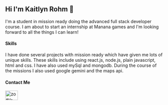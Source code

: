 ## Hi I'm Kaitlyn Rohm 👋
<p>I'm a student in mission ready doing the advanced full stack developer course. I am about to start an internship at Manana games and I'm looking forward to all the things I can learn!</p>

<h4>Skills</h4>
<p>I have done several projects with mission ready which have given me lots of unique skills. These skills include using react.js, node.js, plain javascript, html and css. I have also used mySql and mongodb. During the course of the missions I also used google gemini and the maps api.</p>

<h4>Contact Me</h4>
<p>
<a href="https://www.linkedin.com/in/kaitlyn-rohm-083612307/" target="blank"><img align="center" src="https://raw.githubusercontent.com/rahuldkjain/github-profile-readme-generator/master/src/images/icons/Social/linked-in-alt.svg" alt="zoey-frisart" height="30" width="40" /></a>
</p>

<!--
**kaitlynrohm/kaitlynrohm** is a ✨ _special_ ✨ repository because its `README.md` (this file) appears on your GitHub profile.

Here are some ideas to get you started:

- 🔭 I’m currently working on ...
- 🌱 I’m currently learning ...
- 👯 I’m looking to collaborate on ...
- 🤔 I’m looking for help with ...
- 💬 Ask me about ...
- 📫 How to reach me: ...
- 😄 Pronouns: ...
- ⚡ Fun fact: ...
-->
